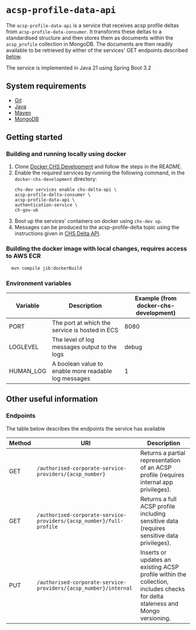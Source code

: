 # `acsp-profile-data-api`

The `acsp-profile-data-api` is a service that receives acsp profile deltas from
`acsp-profile-data-consumer`. It transforms these deltas to a standardised structure and then stores them as documents
within the `acsp_profile` collection in MongoDB. The documents are then readily available to be retrieved by either of
the services' GET endpoints described [below](#Endpoints).

The service is implemented in Java 21 using Spring Boot 3.2

## System requirements

* [Git](https://git-scm.com/downloads)
* [Java](http://www.oracle.com/technetwork/java/javase/downloads)
* [Maven](https://maven.apache.org/download.cgi)
* [MongoDB](https://www.mongodb.com/)

## Getting started

### Building and running locally using docker

1. Clone [Docker CHS Development](https://github.com/companieshouse/docker-chs-development) and follow the steps in the
   README.
2. Enable the required services by running the following command, in the `docker-chs-development` directory:
   ```
   chs-dev services enable chs-delta-api \
   acsp-profile-delta-consumer \
   acsp-profile-data-api \
   authentication-service \ 
   ch-gov-uk
   ```
3. Boot up the services' containers on docker using `chs-dev up`.
4. Messages can be produced to the acsp-profile-delta topic using the instructions given
   in [CHS Delta API](https://github.com/companieshouse/chs-delta-api).

### Building the docker image with local changes, requires access to AWS ECR

```bash
  mvn compile jib:dockerBuild
```

### Environment variables

| Variable  | Description                                          | Example (from docker-chs-development) |
|-----------|------------------------------------------------------|---------------------------------------|
| PORT      | The port at which the service is hosted in ECS       | 8080                                  |
| LOGLEVEL  | The level of log messages output to the logs         | debug                                 |
| HUMAN_LOG | A boolean value to enable more readable log messages | 1                                     |

## Other useful information

### Endpoints

The table below describes the endpoints the service has available

| Method | URI                                                                  | Description                                                                                                                  |
|--------|----------------------------------------------------------------------|------------------------------------------------------------------------------------------------------------------------------|
| GET    | `/authorised-corporate-service-providers/{acsp_number}`              | Returns a partial representation of an ACSP profile (requires internal app privileges).                                      |
| GET    | `/authorised-corporate-service-providers/{acsp_number}/full-profile` | Returns a full ACSP profile including sensitive data (requires sensitive data privileges).                                   |
| PUT    | `/authorised-corporate-service-providers/{acsp_number}/internal`     | Inserts or updates an existing ACSP profile within the collection, includes checks for delta staleness and Mongo versioning. |

